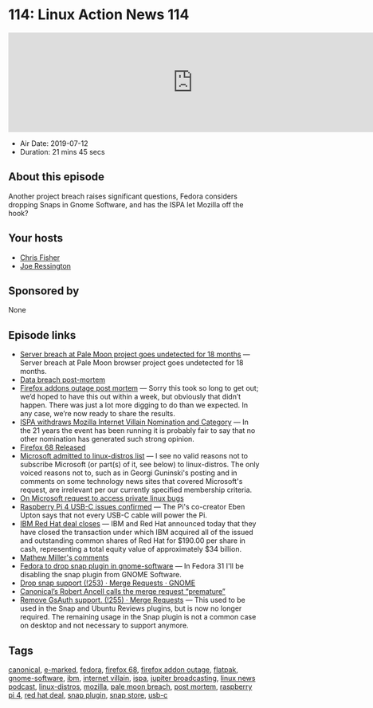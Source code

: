 # 114: Linux Action News 114

<iframe src="https://player.fireside.fm/v2/DAcK9LdX+oLnbxk8Z?theme=dark" width="740" height="200" frameborder="0" scrolling="no"></iframe>

* Air Date: 2019-07-12
* Duration: 21 mins 45 secs

## About this episode

Another project breach raises significant questions, Fedora considers dropping Snaps in Gnome Software, and has the ISPA let Mozilla off the hook?

## Your hosts
* [Chris Fisher](https://linuxactionnews.com/hosts/chris)
* [Joe Ressington](https://linuxactionnews.com/hosts/joe)

## Sponsored by

None



## Episode links

  * [Server breach at Pale Moon project goes undetected for 18 months](https://www.zdnet.com/article/pale-moon-says-hackers-added-malware-to-older-browser-versions/ "Server breach at Pale Moon project goes undetected for 18 months") — Server breach at Pale Moon browser project goes undetected for 18 months.
  * [Data breach post-mortem](https://forum.palemoon.org/viewtopic.php?f=17&t=22526 "Data breach post-mortem")
  * [Firefox addons outage post mortem](https://hacks.mozilla.org/2019/07/add-ons-outage-post-mortem-result/ "Firefox addons outage post mortem") — Sorry this took so long to get out; we’d hoped to have this out within a week, but obviously that didn’t happen. There was just a lot more digging to do than we expected. In any case, we’re now ready to share the results.
  * [ISPA withdraws Mozilla Internet Villain Nomination and Category](https://www.ispa.org.uk/ispa-withdraws-mozilla-internet-villain-nomination-and-category/ "ISPA withdraws Mozilla Internet Villain Nomination and Category") — In the 21 years the event has been running it is probably fair to say that no other nomination has generated such strong opinion.
  * [Firefox 68 Released](https://www.mozilla.org/en-US/firefox/68.0/releasenotes/ "Firefox 68 Released")
  * [Microsoft admitted to linux-distros list](https://www.openwall.com/lists/oss-security/2019/07/06/3 "Microsoft admitted to linux-distros list") — I see no valid reasons not to subscribe Microsoft (or part(s) of it, see below) to linux-distros. The only voiced reasons not to, such as in Georgi Guninski's posting and in comments on some technology news sites that covered Microsoft's request, are irrelevant per our currently specified membership criteria.
  * [On Microsoft request to access private linux bugs](https://j.ludost.net/blog/archives/2019/07/06/on_microsoft_request_to_access_private_linux_bugs/index.html "On Microsoft request to access private linux bugs")
  * [Raspberry Pi 4 USB-C issues confirmed](https://www.techrepublic.com/article/your-new-raspberry-pi-4-wont-power-on-usb-c-cable-problem-now-officially-confirmed/ "Raspberry Pi 4 USB-C issues confirmed") — The Pi's co-creator Eben Upton says that not every USB-C cable will power the Pi.
  * [IBM Red Hat deal closes](https://www.redhat.com/en/about/press-releases/ibm-closes-landmark-acquisition-red-hat-34-billion-defines-open-hybrid-cloud-future "IBM Red Hat deal closes") — IBM and Red Hat announced today that they have closed the transaction under which IBM acquired all of the issued and outstanding common shares of Red Hat for $190.00 per share in cash, representing a total equity value of approximately $34 billion.
  * [Mathew Miller's comments](https://lwn.net/Articles/793189/ "Mathew Miller's comments")
  * [Fedora to drop snap plugin in gnome-software](https://lists.fedoraproject.org/archives/list/devel@lists.fedoraproject.org/thread/O4CMUKPHMMJ5W7OPZN2E7BYTVZWCRQHU/ "Fedora to drop snap plugin in gnome-software") — In Fedora 31 I'll be disabling the snap plugin from GNOME Software.
  * [Drop snap support (!253) · Merge Requests · GNOME](https://gitlab.gnome.org/GNOME/gnome-software/merge_requests/253 "Drop snap support \(!253\) · Merge Requests · GNOME")
  * [Canonical’s Robert Ancell calls the merge request “premature”](https://gitlab.gnome.org/GNOME/gnome-software/merge_requests/253#note_550780 "Canonical’s Robert Ancell calls the merge request “premature”")
  * [Remove GsAuth support. (!255) · Merge Requests](https://gitlab.gnome.org/GNOME/gnome-software/merge_requests/255 "Remove GsAuth support. \(!255\) · Merge Requests") — This used to be used in the Snap and Ubuntu Reviews plugins, but is now no longer required. The remaining usage in the Snap plugin is not a common case on desktop and not necessary to support anymore.



## Tags

[canonical](https://linuxactionnews.com/tags/canonical), [e-marked](https://linuxactionnews.com/tags/e-marked), [fedora](https://linuxactionnews.com/tags/fedora), [firefox 68](https://linuxactionnews.com/tags/firefox%2068), [firefox addon outage](https://linuxactionnews.com/tags/firefox%20addon%20outage), [flatpak](https://linuxactionnews.com/tags/flatpak), [gnome-software](https://linuxactionnews.com/tags/gnome-software), [ibm](https://linuxactionnews.com/tags/ibm), [internet villain](https://linuxactionnews.com/tags/internet%20villain), [ispa](https://linuxactionnews.com/tags/ispa), [jupiter broadcasting](https://linuxactionnews.com/tags/jupiter%20broadcasting), [linux news podcast](https://linuxactionnews.com/tags/linux%20news%20podcast), [linux-distros](https://linuxactionnews.com/tags/linux-distros), [mozilla](https://linuxactionnews.com/tags/mozilla), [pale moon breach](https://linuxactionnews.com/tags/pale%20moon%20breach), [post mortem](https://linuxactionnews.com/tags/post%20mortem), [raspberry pi 4](https://linuxactionnews.com/tags/raspberry%20pi%204), [red hat deal](https://linuxactionnews.com/tags/red%20hat%20deal), [snap plugin](https://linuxactionnews.com/tags/snap%20plugin), [snap store](https://linuxactionnews.com/tags/snap%20store), [usb-c](https://linuxactionnews.com/tags/usb-c)